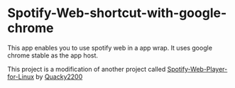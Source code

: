 # Spotify-Web-shortcut-with-google-chrome
This app enables you to use spotify web in a app wrap. It uses google chrome stable as the app host.

This project is a modification of another project called <a href="https://github.com/Quacky2200/Spotify-Web-Player-for-Linux/releases">Spotify-Web-Player-for-Linux</a> by <a href="https://github.com/Quacky2200">Quacky2200</a>
